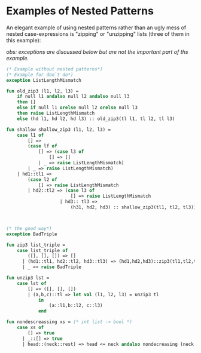 
# Examples of Nested Patterns

An elegant example of using nested patterns rather than an ugly mess of nested case-expressions is "zipping" or "unzipping" lists (three of them in this example):

*obs: exceptions are discussed below but are not the important part of ths example.*
```sml
(* Example without nested patterns*)
(* Example for don`t do*)
exception ListLengthMismatch

fun old_zip3 (l1, l2, l3) = 
	if null l1 andalso null l2 andalso null l3
	then []
	else if null l1 orelse null l2 orelse null l3
	then raise ListLengthMismatch
	else (hd l1, hd l2, hd l3) :: old_zip3(tl l1, tl l2, tl l3)

fun shallow shallow_zip3 (l1, l2, l3) =
	case l1 of
		[] =>
		(case lf of
			[] => (case l3 of
				[] => []
			| _ => raise ListLengthMismatch)
		| _ => raise ListLengthMismatch)
	| hd1::tl1 =>
		(case l2 of
			[] => raise ListLengthMismatch
		| hd2::tl2 => (case l3 of
						[] => raise ListLengthMismatch
					| hd3:: tl3 =>
						(h31, hd2, hd3) :: shallow_zip3(tl1, tl2, tl3)))



(* the good way*)
exception BadTriple

fun zip3 list_triple =
	case list_triple of
		([], [], []) => []
	  | (hd1::tl1, hd2::tl2, hd3::tl3) => (hd1,hd2,hd3)::zip3(tl1,tl2,tl3)
	  | _ => raise BadTriple

fun unzip3 lst =
	case lst of
		[] => ([], [], [])
		| (a,b,c)::tl => let val (l1, l2, l3) = unzip3 tl
			in 
				(a::l1,b::l2, c::l3)
			end
```


```sml
fun nondescreassing xs = (* int list -> bool *)
	case xs of
		[] => true
	  | _::[] => true
	  | head::(neck::rest) => head <= neck andalso nondecreasing (neck::rest)   
```